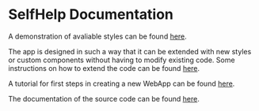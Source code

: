 # SelfHelp Documentation

A demonstration of avaliable styles can be found [here](https://selfhelp.psy.unibe.ch/demo/styles).

The app is designed in such a way that it can be extended with new styles or custom components without having to modify existing code.
Some instructions on how to extend the code can be found [here](https://selfhelp.psy.unibe.ch/demo/extend).

A tutorial for first steps in creating a new WebApp can be found [here](https://selfhelp.psy.unibe.ch/demo/assets/tutorial.pdf).

The documentation of the source code can be found [here](https://selfhelp.psy.unibe.ch/demo/doc/doxygen/html/index.html).
